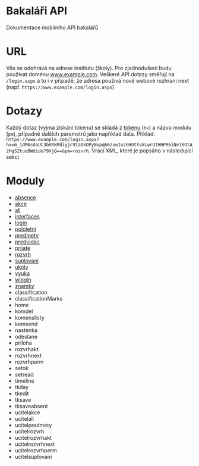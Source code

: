 # Bakaláři API
Dokumentace mobilního API bakalářů

# URL
Vše se odehrává na adrese institutu (školy). Pro zjednodušení budu používat doménu www.example.com. Veškeré API dotazy směřují na `/login.aspx` a to i v případě, že adresa používá nové webové rozhraní next (např. `https://www.example.com/login.aspx`)

# Dotazy
Každý dotaz (vyjma získání tokenu) se skládá z [tokenu](vypocitani_tokenu.md) (`hx`) a názvu modulu (`pm`), případně dalších parametrů jako například data. Příklad: `https://www.example.com/login.aspx?hx=m_1dM0sdoUC3bKRkMdiyjc9IaOkOPyNvpq66zuwIu2eHUtYvkLwrUtHHPR6iNe1KOtA2HgSZtuoBWdido79VjQ==&pm=rozvrh`. Vrací XML, které je popsáno v následující sekci

# Moduly
* [absence](moduly/absence.md)
* [akce](moduly/akce.md)
* [all](moduly/all.md)
* [interfaces](moduly/interfaces.md)
* [login](moduly/login.md)
* [pololetni](moduly/pololetni.md)
* [predmety](moduly/predmety.md)
* [predvidac](moduly/predvidac.md)
* [prijate](moduly/prijate.md)
* [rozvrh](moduly/rozvrh.md)
* [suplovani](moduly/suplovani.md)
* [ukoly](moduly/ukoly.md)
* [vyuka](moduly/vyuka.md)
* [wlogin](moduly/wlogin.md)
* [znamky](moduly/znamky.md)
* classification
* classificationMarks
* home
* komdel
* komenslisty
* komsend
* nastenka
* odeslane
* priloha
* rozvrhakt
* rozvrhnext
* rozvrhperm
* setok
* setread
* timeline
* tkday
* tkedit
* tksave
* tksaveabsent
* ucitelakce
* ucitelall
* ucitelpredmety
* ucitelrozvrh
* ucitelrozvrhakt
* ucitelrozvrhnext
* ucitelrozvrhperm
* ucitelsuplovani
